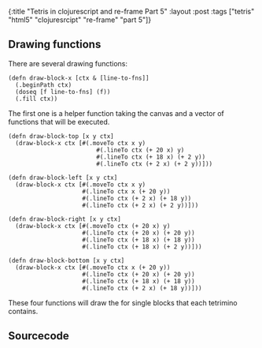 {:title "Tetris in clojurescript and re-frame Part 5"
 :layout :post
 :tags  ["tetris" "html5" "clojuresrcipt" "re-frame" "part 5"]}
 

## Drawing functions

There are several drawing functions:

    (defn draw-block-x [ctx & [line-to-fns]]
      (.beginPath ctx)
      (doseq [f line-to-fns] (f))
      (.fill ctx))
The first one is a helper function taking the canvas and a vector of functions that will be executed.
    
    (defn draw-block-top [x y ctx]
      (draw-block-x ctx [#(.moveTo ctx x y)
                             #(.lineTo ctx (+ 20 x) y)
                             #(.lineTo ctx (+ 18 x) (+ 2 y))
                             #(.lineTo ctx (+ 2 x) (+ 2 y))]))
    
    (defn draw-block-left [x y ctx]
      (draw-block-x ctx [#(.moveTo ctx x y)
                         #(.lineTo ctx x (+ 20 y))
                         #(.lineTo ctx (+ 2 x) (+ 18 y))
                         #(.lineTo ctx (+ 2 x) (+ 2 y))]))
    
    (defn draw-block-right [x y ctx]
      (draw-block-x ctx [#(.moveTo ctx (+ 20 x) y)
                         #(.lineTo ctx (+ 20 x) (+ 20 y))
                         #(.lineTo ctx (+ 18 x) (+ 18 y))
                         #(.lineTo ctx (+ 18 x) (+ 2 y))]))
    
    (defn draw-block-bottom [x y ctx]
      (draw-block-x ctx [#(.moveTo ctx x (+ 20 y))
                         #(.lineTo ctx (+ 20 x) (+ 20 y))
                         #(.lineTo ctx (+ 18 x) (+ 18 y))
                         #(.lineTo ctx (+ 2 x) (+ 18 y))]))
These four functions will draw the for single blocks that each tetrimino contains.


## Sourcecode